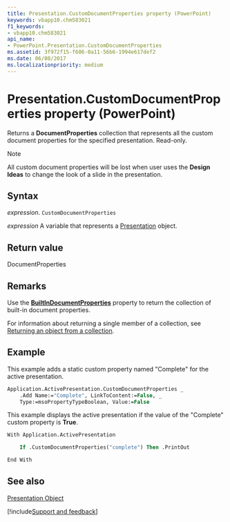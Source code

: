 ```yaml
---
title: Presentation.CustomDocumentProperties property (PowerPoint)
keywords: vbapp10.chm583021
f1_keywords:
- vbapp10.chm583021
api_name:
- PowerPoint.Presentation.CustomDocumentProperties
ms.assetid: 3f972f15-f606-0a11-56b6-1994e617def2
ms.date: 06/08/2017
ms.localizationpriority: medium
---
```



# Presentation.CustomDocumentProperties property (PowerPoint)

Returns a **DocumentProperties** collection that represents all the custom document properties for the specified presentation. Read-only.

> [!NOTE] 
> All custom document properties will be lost when user uses the **Design Ideas** to change the look of a slide in the presentation.


## Syntax

_expression_. `CustomDocumentProperties`

_expression_ A variable that represents a [Presentation](PowerPoint.Presentation.md) object.


## Return value

DocumentProperties


## Remarks

Use the **[BuiltInDocumentProperties](PowerPoint.Presentation.BuiltInDocumentProperties.md)** property to return the collection of built-in document properties.

For information about returning a single member of a collection, see [Returning an object from a collection](../powerpoint/How-to/return-objects-from-collections.md).


## Example

This example adds a static custom property named "Complete" for the active presentation.


```vb
Application.ActivePresentation.CustomDocumentProperties _
    .Add Name:="Complete", LinkToContent:=False, _
    Type:=msoPropertyTypeBoolean, Value:=False
```

This example displays the active presentation if the value of the "Complete" custom property is **True**.




```vb
With Application.ActivePresentation

    If .CustomDocumentProperties("complete") Then .PrintOut

End With
```


## See also


[Presentation Object](PowerPoint.Presentation.md)

[!include[Support and feedback](~/includes/feedback-boilerplate.md)]
